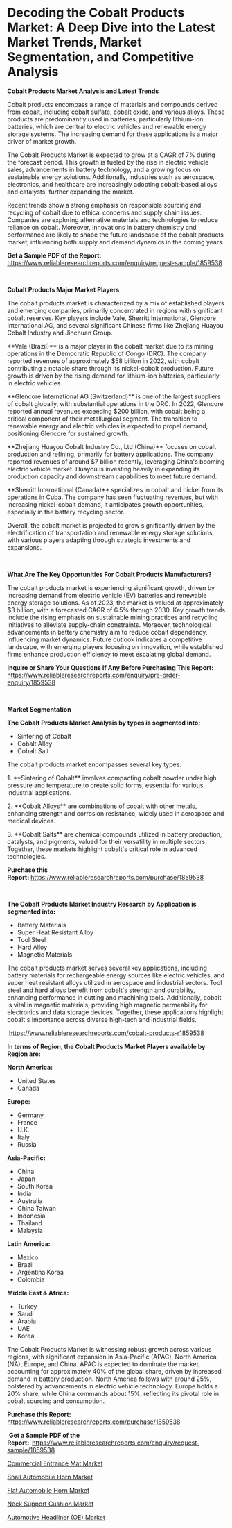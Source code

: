 <p><h1>Decoding the Cobalt Products Market: A Deep Dive into the Latest Market Trends, Market Segmentation, and Competitive Analysis</h1></p><p><strong>Cobalt Products Market Analysis and Latest Trends</strong></p>
<p><p>Cobalt products encompass a range of materials and compounds derived from cobalt, including cobalt sulfate, cobalt oxide, and various alloys. These products are predominantly used in batteries, particularly lithium-ion batteries, which are central to electric vehicles and renewable energy storage systems. The increasing demand for these applications is a major driver of market growth.</p><p>The Cobalt Products Market is expected to grow at a CAGR of 7% during the forecast period. This growth is fueled by the rise in electric vehicle sales, advancements in battery technology, and a growing focus on sustainable energy solutions. Additionally, industries such as aerospace, electronics, and healthcare are increasingly adopting cobalt-based alloys and catalysts, further expanding the market.</p><p>Recent trends show a strong emphasis on responsible sourcing and recycling of cobalt due to ethical concerns and supply chain issues. Companies are exploring alternative materials and technologies to reduce reliance on cobalt. Moreover, innovations in battery chemistry and performance are likely to shape the future landscape of the cobalt products market, influencing both supply and demand dynamics in the coming years.</p></p>
<p><strong>Get a Sample PDF of the Report:&nbsp;</strong> <a href="https://www.reliableresearchreports.com/enquiry/request-sample/1859538?utm_campaign=13&utm_medium=2&utm_source=Github&utm_content=ia&utm_term=05022025&utm_id=cobalt-products">https://www.reliableresearchreports.com/enquiry/request-sample/1859538</a></p>
<p>&nbsp;</p>
<p><strong>Cobalt Products Major Market Players</strong></p>
<p><p>The cobalt products market is characterized by a mix of established players and emerging companies, primarily concentrated in regions with significant cobalt reserves. Key players include Vale, Sherritt International, Glencore International AG, and several significant Chinese firms like Zhejiang Huayou Cobalt Industry and Jinchuan Group.</p><p>**Vale (Brazil)** is a major player in the cobalt market due to its mining operations in the Democratic Republic of Congo (DRC). The company reported revenues of approximately $58 billion in 2022, with cobalt contributing a notable share through its nickel-cobalt production. Future growth is driven by the rising demand for lithium-ion batteries, particularly in electric vehicles.</p><p>**Glencore International AG (Switzerland)** is one of the largest suppliers of cobalt globally, with substantial operations in the DRC. In 2022, Glencore reported annual revenues exceeding $200 billion, with cobalt being a critical component of their metallurgical segment. The transition to renewable energy and electric vehicles is expected to propel demand, positioning Glencore for sustained growth.</p><p>**Zhejiang Huayou Cobalt Industry Co., Ltd (China)** focuses on cobalt production and refining, primarily for battery applications. The company reported revenues of around $7 billion recently, leveraging China's booming electric vehicle market. Huayou is investing heavily in expanding its production capacity and downstream capabilities to meet future demand.</p><p>**Sherritt International (Canada)** specializes in cobalt and nickel from its operations in Cuba. The company has seen fluctuating revenues, but with increasing nickel-cobalt demand, it anticipates growth opportunities, especially in the battery recycling sector.</p><p>Overall, the cobalt market is projected to grow significantly driven by the electrification of transportation and renewable energy storage solutions, with various players adapting through strategic investments and expansions.</p></p>
<p>&nbsp;</p>
<p><strong>What Are The Key Opportunities For Cobalt Products Manufacturers?</strong></p>
<p><p>The cobalt products market is experiencing significant growth, driven by increasing demand from electric vehicle (EV) batteries and renewable energy storage solutions. As of 2023, the market is valued at approximately $3 billion, with a forecasted CAGR of 6.5% through 2030. Key growth trends include the rising emphasis on sustainable mining practices and recycling initiatives to alleviate supply-chain constraints. Moreover, technological advancements in battery chemistry aim to reduce cobalt dependency, influencing market dynamics. Future outlook indicates a competitive landscape, with emerging players focusing on innovation, while established firms enhance production efficiency to meet escalating global demand.</p></p>
<p><strong>Inquire or Share Your Questions If Any Before Purchasing This Report:</strong> <a href="https://www.reliableresearchreports.com/enquiry/pre-order-enquiry/1859538?utm_campaign=13&utm_medium=2&utm_source=Github&utm_content=ia&utm_term=05022025&utm_id=cobalt-products">https://www.reliableresearchreports.com/enquiry/pre-order-enquiry/1859538</a></p>
<p>&nbsp;</p>
<p><strong>Market Segmentation</strong></p>
<p><strong>The Cobalt Products Market Analysis by types is segmented into:</strong></p>
<p><ul><li>Sintering of Cobalt</li><li>Cobalt Alloy</li><li>Cobalt Salt</li></ul></p>
<p><p>The cobalt products market encompasses several key types: </p><p>1. **Sintering of Cobalt** involves compacting cobalt powder under high pressure and temperature to create solid forms, essential for various industrial applications. </p><p>2. **Cobalt Alloys** are combinations of cobalt with other metals, enhancing strength and corrosion resistance, widely used in aerospace and medical devices. </p><p>3. **Cobalt Salts** are chemical compounds utilized in battery production, catalysts, and pigments, valued for their versatility in multiple sectors. Together, these markets highlight cobalt's critical role in advanced technologies.</p></p>
<p><strong>Purchase this Report:&nbsp;</strong><a href="https://www.reliableresearchreports.com/purchase/1859538?utm_campaign=13&utm_medium=2&utm_source=Github&utm_content=ia&utm_term=05022025&utm_id=cobalt-products">https://www.reliableresearchreports.com/purchase/1859538</a></p>
<p>&nbsp;</p>
<p><strong>The Cobalt Products Market Industry Research by Application is segmented into:</strong></p>
<p><ul><li>Battery Materials</li><li>Super Heat Resistant Alloy</li><li>Tool Steel</li><li>Hard Alloy</li><li>Magnetic Materials</li></ul></p>
<p><p>The cobalt products market serves several key applications, including battery materials for rechargeable energy sources like electric vehicles, and super heat resistant alloys utilized in aerospace and industrial sectors. Tool steel and hard alloys benefit from cobalt's strength and durability, enhancing performance in cutting and machining tools. Additionally, cobalt is vital in magnetic materials, providing high magnetic permeability for electronics and data storage devices. Together, these applications highlight cobalt's importance across diverse high-tech and industrial fields.</p></p>
<p><a href="https://www.reliableresearchreports.com/cobalt-products-r1859538?utm_campaign=13&utm_medium=2&utm_source=Github&utm_content=ia&utm_term=05022025&utm_id=cobalt-products">&nbsp;https://www.reliableresearchreports.com/cobalt-products-r1859538</a></p>
<p><strong>In terms of Region, the Cobalt Products Market Players available by Region are:</strong></p>
<p>
    <p> <strong> North America: </strong>
        <ul>
            <li>United States</li>
            <li>Canada</li>
        </ul>
        </p> 
    <p> <strong> Europe: </strong>
        <ul>
            <li>Germany</li>
            <li>France</li>
            <li>U.K.</li>
            <li>Italy</li>
            <li>Russia</li>
        </ul>
        </p> 
    <p> <strong> Asia-Pacific: </strong>
        <ul>
            <li>China</li>
            <li>Japan</li>
            <li>South Korea</li>
            <li>India</li>
            <li>Australia</li>
            <li>China Taiwan</li>
            <li>Indonesia</li>
            <li>Thailand</li>
            <li>Malaysia</li>
        </ul>
        </p> 
    <p> <strong> Latin America: </strong>
        <ul>
            <li>Mexico</li>
            <li>Brazil</li>
            <li>Argentina Korea</li>
            <li>Colombia</li>
        </ul>
        </p> 
    <p> <strong> Middle East & Africa: </strong>
        <ul>
            <li>Turkey</li>
            <li>Saudi</li>
            <li>Arabia</li>
            <li>UAE</li>
            <li>Korea</li>
        </ul>
    </p>
    </p>
<p><p>The Cobalt Products Market is witnessing robust growth across various regions, with significant expansion in Asia-Pacific (APAC), North America (NA), Europe, and China. APAC is expected to dominate the market, accounting for approximately 40% of the global share, driven by increased demand in battery production. North America follows with around 25%, bolstered by advancements in electric vehicle technology. Europe holds a 20% share, while China commands about 15%, reflecting its pivotal role in cobalt sourcing and consumption.</p></p>
<p><strong>Purchase this Report: </strong><a href="https://www.reliableresearchreports.com/purchase/1859538?utm_campaign=13&utm_medium=2&utm_source=Github&utm_content=ia&utm_term=05022025&utm_id=cobalt-products">https://www.reliableresearchreports.com/purchase/1859538</a></p>
<p>&nbsp;<strong>Get a Sample PDF of the Report:&nbsp;&nbsp;</strong><a href="https://www.reliableresearchreports.com/enquiry/request-sample/1859538?utm_campaign=13&utm_medium=2&utm_source=Github&utm_content=ia&utm_term=05022025&utm_id=cobalt-products">https://www.reliableresearchreports.com/enquiry/request-sample/1859538</a></p>
<p><strong></strong></p>
<p><p><a href="https://github.com/dolorespeddico90/Market-Research-Report-List-1/blob/main/commercial-entrance-mat-market.md?utm_campaign=13&utm_medium=2&utm_source=Github&utm_content=ia&utm_term=05022025&utm_id=cobalt-products">Commercial Entrance Mat Market</a></p><p><a href="https://www.linkedin.com/pulse/global-snail-automobile-horn-market-landscape-future-trends-bgcxe?utm_campaign=13&utm_medium=2&utm_source=Github&utm_content=ia&utm_term=05022025&utm_id=cobalt-products">Snail Automobile Horn Market</a></p><p><a href="https://www.linkedin.com/pulse/growth-revenue-insights-flat-automobile-horn-market-projected-qikje?utm_campaign=13&utm_medium=2&utm_source=Github&utm_content=ia&utm_term=05022025&utm_id=cobalt-products">Flat Automobile Horn Market</a></p><p><a href="https://github.com/krinerstormy331/Market-Research-Report-List-1/blob/main/neck-support-cushion-market.md?utm_campaign=13&utm_medium=2&utm_source=Github&utm_content=ia&utm_term=05022025&utm_id=cobalt-products">Neck Support Cushion Market</a></p><p><a href="https://www.linkedin.com/pulse/aligning-strategies-growth-automotive-headliner-oe-market-lt3lc?utm_campaign=13&utm_medium=2&utm_source=Github&utm_content=ia&utm_term=05022025&utm_id=cobalt-products">Automotive Headliner (OE) Market</a></p></p>